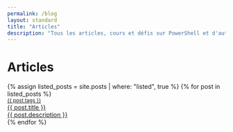 ```yaml
---
permalink: /blog
layout: standard
title: "Articles"
description: "Tous les articles, cours et défis sur PowerShell et d'autres technologies Microsoft"
---
```


# Articles

<div class="posts">
    {% assign listed_posts = site.posts | where: "listed", true %}
    {% for post in listed_posts %}
        <a class="noDecoration" href="{{ post.id }}">
            <article>
                <small>{{ post.tags }}</small>
                <div class="articleThumbnail" {% if post.background %} style="background: {{post.background}};" {% endif %}>
                    <span class="articleTitle">{{ post.title }}</span>
                </div>
                <div class="articleText">
                    <!-- <span class="articleDate">{{ post.date | date: "%d/%m/%Y" }}</span> -->
                    <span class="articleDescription">{{ post.description }}</span>
                </div>
            </article>
        </a>
    {% endfor %}
</div>
